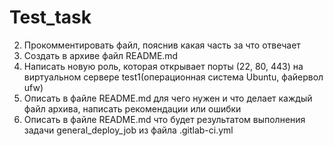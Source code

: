 # Test_task
2. Прокомментировать файл, пояснив какая часть за что отвечает
3. Создать в архиве файл README.md
4. Написать новую роль, которая открывает порты (22, 80, 443) на виртуальном сервере test1(операционная система Ubuntu, файервол ufw)
5. Описать в файле README.md для чего нужен и что делает каждый файл архива, написать рекомендации или ошибки
6. Описать в файле README.md что будет результатом выполнения задачи general_deploy_job из файла .gitlab-ci.yml
